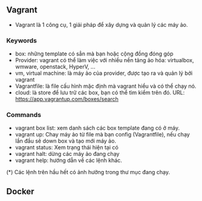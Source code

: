 
## Vagrant 
- Vagrant là 1 công cụ, 1 giải pháp để xây dựng và quản lý các máy ảo.

### Keywords
- box: những template có sẳn mà bạn hoặc cộng đồng đóng góp
- Provider: vagrant có thể làm việc với nhiều nền tảng ảo hóa: virtualbox, wmware, openstack, HyperV, ...
- vm, virtual machine: là máy ảo của provider, được tạo ra và quản lý bởi vagrant
- Vagrantfile: là file cấu hình mặc định mà vagrant hiểu và có thể chạy nó.
- cloud: là store để lưu trữ các box, bạn có thể tìm kiểm trên đó. URL: https://app.vagrantup.com/boxes/search

### Commands
- vagrant box list: xem danh sách các box template đang có ở máy.
- vagrant up: Chay máy ảo từ file mà bạn config (Vagrantfile), nếu chạy lần đầu sẽ down box và tạo mới máy ảo.
- vagrant status: Xem trạng thái hiện tại có 
- vagrant halt: dừng các máy ảo đang chạy
- vagrant help: hướng dẫn về các lệnh khác.

(*) Các lệnh trên hầu hết có ảnh hưởng trong thư mục đang chạy.

## Docker



